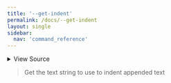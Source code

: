 ```yaml
---
title: '--get-indent'
permalink: /docs/--get-indent
layout: single
sidebar:
  nav: 'command_reference'
---
```




<details>
  <summary>View Source</summary>

{% highlight sh %}

local INDENT=''

if [ -z "$BASH_PRE_43" ]
then
  declare -i SHELLPEN_CONTEXT_DEPTH="${#SHELLPEN_SOURCE_CONTEXT[@]}"
else
  eval "declare -i SHELLPEN_CONTEXT_DEPTH=\"\${#__SHELLPEN_CONTEXT_$SHELLPEN_SOURCE_ID[@]}\""
fi

declare -i i=0
while [ $i -lt $SHELLPEN_CONTEXT_DEPTH ]
do
  INDENT+="$SHELLPEN_INDENT"
  (( i++ ))
done

printf '%s' "$INDENT"
{% endhighlight %}

</details>



> Get the text string to use to indent appended text







